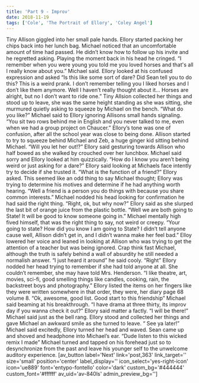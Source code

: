 ```yaml
---
title: 'Part 9 - Improv'
date: 2018-11-19
tags: ['Cole', 'The Portrait of Ellory', 'Coley Angel']
---
```


Tiny Allison giggled into her small pale hands. Ellory started packing her chips back into her lunch bag. Michael noticed that an uncomfortable amount of time had passed. He didn’t know how to follow up his invite and he regretted asking. Playing the moment back in his head he cringed. “I remember when you were young you told me you loved horses and that's all I really know about you.” Michael said. Ellory looked at his confused expression and asked “Is this like some sort of dare? Did Sean tell you to do this? This is a weird prank. I don’t remember telling you I liked horses and I don’t like them anymore. Well I haven’t really thought about it… Horses are alright, but no I don’t want to ride one.” Tiny Allsion collected her things and stood up to leave, she was the same height standing as she was sitting, she murmured quietly asking to squeeze by Michael on the bench. “What do you like?” Michael said to Ellory ignoring Allisons small hands signaling. “You sit two rows behind me in English and you never talked to me, even when we had a group project on Chaucer.” Ellory’s tone was one of confusion, after all the school year was close to being done. Allison started to try to squeeze behind Michael and Zeb, a huge ginger kid sitting behind Michael. “Will you let her out!?” Ellory said gesturing towards Allison who half bowed as she walked by crouched over her lunchbox. Michael said sorry and Ellory looked at him quizzically. “How do I know you aren’t being weird or just asking for a dare?” Ellory said looking at Michaels face intently try to decide if she trusted it. “What is the function of a friend?” Ellory asked. This seemed like an odd thing to say Michael thought; Ellory was trying to determine his motives and determine if he had anything worth hearing. “Well a friend is a person you do things with because you share common interests.” Michael nodded his head looking for confirmation he had said the right thing. “Right, ok, but why now?” Ellory said as she slurped the last bit of orange juice from the plastic bottle. “Well we are both going to State! It will be good to know someone going in.” Michael mentally high fived himself, that was the right thing to say, not weird or creepy. “Your going to state? How did you know I am going to State? I didn’t tell anyone cause well, Allison didn’t get in, and I didn’t wanna make her feel bad.” Elloy lowered her voice and leaned in looking at Allison who was trying to get the attention of a teacher but was being ignored. Crap think fast Michael, although the truth is safely behind a wall of absurdity he still needed a normalish answer. “I just heard it around” he said cooly. “Right” Ellory nodded her head trying to remember if she had told anyone at all. She couldn’t remember, she may have told Mrs. Henderson. “I like theatre, art, movies, sci-fi, good smelling things like candles, cooking, rain, the backstreet boys and photography.” Ellory listed the items on her fingers like they were written somewhere in that order, they were, her diary page 68 volume 8. “Ok, awesome, good list. Good start to this friendship” Michael said beaming at his breakthrough. “I have drama at three thirty, its improv day if you wanna check it out?” Ellory said matter a factly. “I will be there!” Michael said just as the bell rang. Ellory stood and collected her things and gave Michael an awkward smile as she turned to leave. “ See ya later!” Michael said excitedly, Ellory turned her head and waved. Sean came up and shoved and headphone into Michael’s ear. “Dude listen to this wicked remix I made” Michael turned and tapped on his forehead just so to desynchronize from the past and leave his younger self to the unwelcome auditory experience. [av_button label='Next' link='post,363' link_target='' size='small' position='center' label_display='' icon_select='yes-right-icon' icon='ue889' font='entypo-fontello' color='dark' custom_bg='#444444' custom_font='#ffffff' av_uid='av-840ls' admin_preview_bg='']
